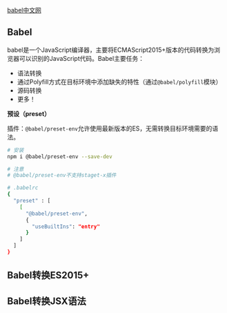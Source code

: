 [babel中文网](https://www.babeljs.cn/)

## Babel

babel是一个JavaScript编译器，主要将ECMAScript2015+版本的代码转换为浏览器可以识别的JavaScript代码。Babel主要任务：

* 语法转换
* 通过Polyfill方式在目标环境中添加缺失的特性（通过`@babel/polyfill`模块）
* 源码转换
* 更多！

**预设（preset）**

插件：`@babel/preset-env`允许使用最新版本的ES，无需转换目标环境需要的语法。
```bash
# 安装
npm i @babel/preset-env --save-dev

# 注意
# @babel/preset-env不支持staget-x插件

# .babelrc
{
  "preset" : [
    [
      "@babel/preset-env",
      {
        "useBuiltIns": "entry"
      }
    ]
  ]
}

```

## Babel转换ES2015+


## Babel转换JSX语法